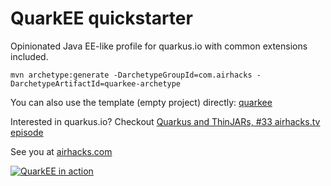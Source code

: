 # QuarkEE quickstarter

Opinionated Java EE-like profile for quarkus.io with common extensions included.

```
mvn archetype:generate -DarchetypeGroupId=com.airhacks -DarchetypeArtifactId=quarkee-archetype
```

You can also use the template (empty project) directly: [quarkee](https://github.com/AdamBien/quarkee)

Interested in quarkus.io? Checkout [Quarkus and ThinJARs, #33 airhacks.tv episode](http://airhacks.fm/#episode_33) 

See you at [airhacks.com](http://airhacks.com)

[![QuarkEE in action](https://i.ytimg.com/vi/2X1wGHyHvA4/mqdefault.jpg)](https://www.youtube.com/embed/2X1wGHyHvA4?rel=0)


